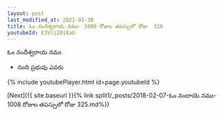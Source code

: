 ```yaml
---
layout: post
last_modified_at: 2021-03-30
title: ఓం నందీశ్వరాయ నమః- 1008 రోజుల తపస్సులో రోజు  326
youtubeId: E3Vci20i8aU
---
```

 
 
 ఓం నందీశ్వరాయ నమః  
 
 -  నంది ప్రభువు ఎవరు 
 
  
 
  
 
 
 
 
 
 


{% include youtubePlayer.html id=page.youtubeId %}
 
[Next]({{ site.baseurl }}{% link  split1/_posts/2018-02-07-ఓం నందాయె నమః- 1008 రోజుల తపస్సులో రోజు  325.md%})
 
